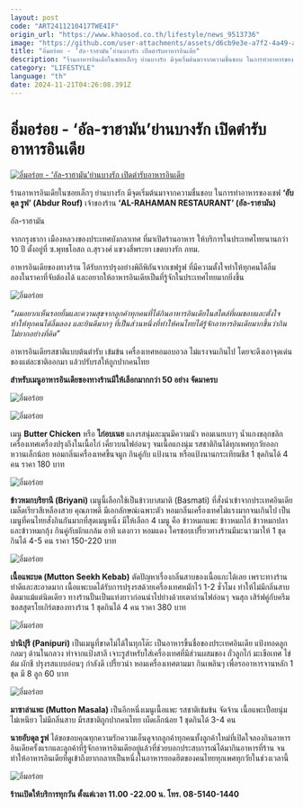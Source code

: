 ```yaml
---
layout: post
code: "ART2411210417TWE4IF"
origin_url: "https://www.khaosod.co.th/lifestyle/news_9513736"
image: "https://github.com/user-attachments/assets/d6cb9e3e-a7f2-4a49-aed0-300ae8120744"
title: "อิ่มอร่อย - ‘อัล-ราฮามัน’ย่านบางรัก เปิดตำรับอาหารอินเดีย"
description: "ร้านอาหารอินเดียในซอยเล็กๆ ย่านบางรัก มีจุดเริ่มต้นมาจากความชื่นชอบ ในการทำอาหารของเชฟ ‘อับดุล รูฟ’ (Abdur Rouf) เจ้าของร้าน ‘AL-RAHAMAN RESTAURANT’"
category: "LIFESTYLE"
language: "th"
date: 2024-11-21T04:26:08.391Z
---
```


# อิ่มอร่อย - ‘อัล-ราฮามัน’ย่านบางรัก เปิดตำรับอาหารอินเดีย

[![อิ่มอร่อย - ‘อัล-ราฮามัน’ย่านบางรัก เปิดตำรับอาหารอินเดีย](https://www.khaosod.co.th/wpapp/uploads/2024/11/ปก-อิ่มอร่อย-2.jpg "อิ่มอร่อย - ‘อัล-ราฮามัน’ย่านบางรัก เปิดตำรับอาหารอินเดีย")](https://www.khaosod.co.th/wpapp/uploads/2024/11/ปก-อิ่มอร่อย-2.jpg)

ร้านอาหารอินเดียในซอยเล็กๆ ย่านบางรัก มีจุดเริ่มต้นมาจากความชื่นชอบ ในการทำอาหารของเชฟ **‘อับดุล รูฟ’ (Abdur Rouf)** เจ้าของร้าน **‘AL-RAHAMAN RESTAURANT’ (อัล-ราฮามัน)**

อัล-ราฮามัน

จากกรุงธากา เมืองหลวงของประเทศบังกลาเทศ ที่มาเปิดร้านอาหาร ให้บริการในประเทศไทยนานกว่า 10 ปี ตั้งอยู่ที่ ซ.พุทธโอสถ ถ.สุรวงศ์ แขวงสี่พระยา เขตบางรัก กทม.

อาหารอินเดียของทางร้าน ได้รับการปรุงอย่างพิถีพิถันจากเชฟรูฟ ที่มีความตั้งใจทำให้ทุกคนได้ลิ้มลองในราคาที่จับต้องได้ และอยากให้อาหารอินเดียเป็นที่รู้จักในประเทศไทยมากยิ่งขึ้น

![อิ่มอร่อย](https://www.khaosod.co.th/wpapp/uploads/2024/11/e01-696x522.jpg)

_“ผมอยากเห็นรอยยิ้มและความสุขจากลูกค้าทุกคนที่ได้กินอาหารอินเดียในสไตล์ที่ผมชอบและตั้งใจทำให้ทุกคนได้ลิ้มลอง และยินดีมากๆ ที่เป็นส่วนหนึ่งที่ทำให้คนไทยได้รู้จักอาหารอินเดียมากขึ้นว่ากินไม่ยากอย่างที่คิด”_



อาหารอินเดียรสชาติแบบต้นตำรับ เข้มข้น เครื่องเทศหอมอบอวล ไม่แรงจนเกินไป โดยจะดึงเอาจุดเด่นของแต่ละชาติออกมา แล้วปรับรสให้ถูกปากคนไทย

**สำหรับเมนูอาหารอินเดียของทางร้านมีให้เลือกมากกว่า 50 อย่าง จัดมาครบ**

![อิ่มอร่อย](https://www.khaosod.co.th/wpapp/uploads/2024/11/e02-696x522.jpg)

![อิ่มอร่อย](https://www.khaosod.co.th/wpapp/uploads/2024/11/e07-696x522.jpg)

เมนู **Butter Chicken** หรือ **ไก่อบเนย** แกงรสนุ่มละมุนมีความนัว หอมเนยเบาๆ น้ำแกงขลุกขลิก เครื่องเทศเครื่องปรุงถึงในเนื้อไก่ เคี่ยวบนไฟอ่อนๆ จนเนื้อแกงนุ่ม รสชาติกินได้ทุกเพศทุกวัยออกหวานเล็กน้อย หอมกลิ่นเครื่องเทศขึ้นจมูก กินคู่กับ แป้งนาน หรือแป้งนานกระเทียมชีส 1 ชุดกินได้ 4 คน ราคา 180 บาท

![อิ่มอร่อย](https://www.khaosod.co.th/wpapp/uploads/2024/11/e05-696x522.jpg)

**ข้าวหมกบริยานี (Briyani)** เมนูนี้เลือกใช้เป็นข้าวบาสมาติ (Basmati) ที่สั่งนำเข้าจากประเทศอินเดีย เมล็ดเรียวสีเหลืองสวย คุณภาพดี มีเอกลักษณ์เฉพาะตัว หอมกลิ่นเครื่องเทศไม่แรงมากจนเกินไป เป็นเมนูที่คนไทยสั่งกินกันมากที่สุดเมนูหนึ่ง มีให้เลือก 4 เมนู คือ ข้าวหมกแพะ ข้าวหมกไก่ ข้าวหมกปลา และข้าวหมกกุ้ง กินคู่กับผักแกล้ม อาทิ แตงกวา หอมแดง ใครชอบเปรี้ยวทางร้านมีมะนาวมาให้ 1 ชุด กินได้ 4-5 คน ราคา 150-220 บาท

![อิ่มอร่อย](https://www.khaosod.co.th/wpapp/uploads/2024/11/e06-696x522.jpg)

**เนื้อแพะบด (Mutton Seekh Kebab)** ตัดปัญหาเรื่องกลิ่นสาบของเนื้อแกะได้เลย เพราะทางร้านทำดีและสะอาดมาก เนื้อแพะบดได้รับการปรุงรสด้วยเครื่องเทศหมักไว้ 1-2 ชั่วโมง ทำให้ไม่มีกลิ่นสาบติดมาแม้แต่นิดเดียว ทางร้านปั้นเป็นแท่งยาวก่อนนำไปย่างด้วยเตาถ่านไฟอ่อนๆ จนสุก เสิร์ฟคู่กับครีมซอสสูตรโยเกิร์ตของทางร้าน 1 ชุดกินได้ 4 คน ราคา 380 บาท

![อิ่มอร่อย](https://www.khaosod.co.th/wpapp/uploads/2024/11/e03-696x522.jpg)

**ปานิปุรี (Panipuri)** เป็นเมนูที่ขาดไม่ได้ในทุกโต๊ะ เป็นอาหารขึ้นชื่อของประเทศอินเดีย แป้งทอดลูกกลมๆ ด้านในกลวง ทำจากแป้งสาลี เจาะรูสำหรับใส่เครื่องเทศที่มีส่วนผสมของ ถั่วลูกไก่ มะเขือเทศ ไข่ต้ม ผักชี ปรุงรสแบบอ่อนๆ กำลังดี เปรี้ยวนำ หอมเครื่องเทศตามมา กินเพลินๆ เพื่อรออาหารจานหลัก 1 ชุด มี 8 ลูก 60 บาท

![อิ่มอร่อย](https://www.khaosod.co.th/wpapp/uploads/2024/11/e04-696x479.jpg)

**มาซาล่าแพะ (Mutton Masala)** เป็นอีกหนึ่งเมนูเนื้อแพะ รสชาติเข้มข้น จัดจ้าน เนื้อแพะเปื่อยนุ่ม ไม่เหนียว ไม่มีกลิ่นสาบ มีรสชาติถูกปากคนไทย เผ็ดเล็กน้อย 1 ชุดกินได้ 3-4 คน

**นายอับดุล รูฟ** ได้ขอขอบคุณทุกความรักความเอ็นดูจากลูกค้าทุกคนทั้งลูกค้าใหม่ที่เปิดใจลองกินอาหารอินเดียครั้งแรกและลูกค้าที่รู้จักอาหารอินเดียอยู่แล้วที่ช่วยบอกประสบการณ์ได้มากินอาหารที่ร้าน จนทำให้อาหารอินเดียที่ดูเข้าถึงยากกลายเป็นหนึ่งในอาหารยอดฮิตของคนไทยทุกเพศทุกวัยในช่วงเวลานี้

![อิ่มอร่อย](https://www.khaosod.co.th/wpapp/uploads/2024/11/e09-696x522.jpg)

**ร้านเปิดให้บริการทุกวัน ตั้งแต่เวลา 11.00 -22.00 น. โทร. 08-5140-1440**